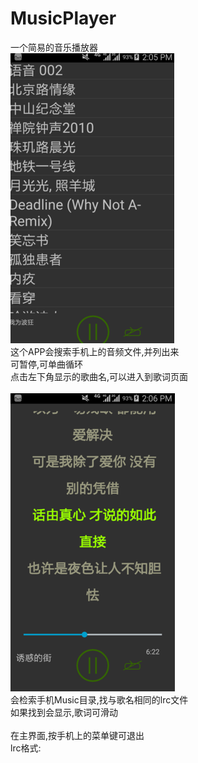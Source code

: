 # MusicPlayer
一个简易的音乐播放器<br>
![](https://github.com/nh632343/hello_world/blob/master/main.png)
<br>这个APP会搜索手机上的音频文件,并列出来
<br>可暂停,可单曲循环
<br>点击左下角显示的歌曲名,可以进入到歌词页面
<br>
<br>![](https://github.com/nh632343/hello_world/blob/master/lrc.png)
<br>会检索手机Music目录,找与歌名相同的lrc文件
<br>如果找到会显示,歌词可滑动
<br>
<br>在主界面,按手机上的菜单键可退出
<br>lrc格式:
<br>
